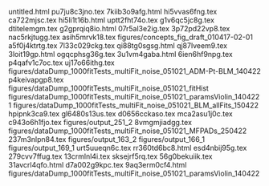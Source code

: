 untitled.html
pu7ju8c3jno.tex
7kiib3o9afg.html
hi5vvas6fng.tex
ca722mjsc.tex
hi5li1t16b.html
uptt2fht74o.tex
g1v6qc5jc8g.tex
dtitelemgm.tex
g2gprqiq8io.html
07r5al3e2ig.tex
3p72pd22vp8.tex
nac5rkjtugg.tex
asih5mrvk18.tex
figures/concepts_fig_draft_010417-02-01
a5f0j4ktrtg.tex
7l33c029ckg.tex
qi88tg0sgsg.html
qj87lveem9.tex
3loit19gp.html
ogqcphsg36g.tex
3u1vm4gaba.html
6ien6hf9npg.tex
p4qafv1c7oc.tex
uj17o66ithg.tex
figures/dataDump_1000fitTests_multiFit_noise_051021_ADM-Pt-BLM_140422
p4keivapgp8.tex
figures/dataDump_1000fitTests_multiFit_noise_051021_fitHist
figures/dataDump_1000fitTests_multiFit_noise_051021_paramsViolin_1404221
figures/dataDump_1000fitTests_multiFit_noise_051021_BLM_allFits_150422
hpipnk3ca9.tex
gl6480s13us.tex
d0656cckaso.tex
mca2asu1j0c.tex
c943o6h1fjo.tex
figures/output_251_2
8vmgmjiadgg.tex
figures/dataDump_1000fitTests_multiFit_noise_051021_MFPADs_250422
237m3nlpn84.tex
figures/output_163_2
figures/output_166_1
figures/output_169_1
urt5uueqn6c.tex
rr360td6bc8.html
esd4nbij95g.tex
279cvv7ffug.tex
13crmlnl4i.tex
sksejrf5rq.tex
56g0bekuiik.tex
31avcrl4qfo.html
d7a002g9kpc.tex
9aq3erm0cf4.html
figures/dataDump_1000fitTests_multiFit_noise_051021_paramsViolin_140422
